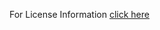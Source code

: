 

For License Information [click here](https://github.com/pallavi0902/ISQA8086/blob/master/LICENSE)
